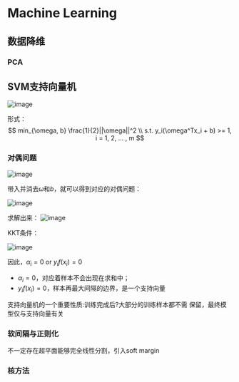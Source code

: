 

# Machine Learning




## 数据降维


### PCA




## SVM支持向量机

![image](https://cdn.statically.io/gh/ZhenyuPU/picx-images-hosting@master/20231023/image.6dso0dq1h9w0.webp)

形式：
$$ min_{\omega, b} \frac{1}{2}||\omega||^2 \\
s.t.  y_i(\omega^Tx_i + b) >= 1, i = 1, 2, ... , m $$

### 对偶问题

![image](https://cdn.statically.io/gh/ZhenyuPU/picx-images-hosting@master/20231023/image.70rgw36odjo0.webp)


带入并消去$\omega$和$b$，就可以得到对应的对偶问题：

![image](https://cdn.statically.io/gh/ZhenyuPU/picx-images-hosting@master/20231023/image.4gd98nks5ze0.webp)

求解出来：
![image](https://cdn.statically.io/gh/ZhenyuPU/picx-images-hosting@master/20231023/image.layaw3s2ie8.webp)

KKT条件：

![image](https://cdn.statically.io/gh/ZhenyuPU/picx-images-hosting@master/20231023/image.5zgpre1lkdk0.webp)

因此，$\alpha_i = 0$ or $y_if(x_i) = 0$
- $\alpha_i = 0$，对应着样本不会出现在求和中；
- $y_if(x_i) = 0$，样本再最大间隔的边界，是一个支持向量
  
支持向量机的一个重要性质:训练完成后?大部分的训练样本都不需
保留，最终模型仅与支持向量有关



### 软间隔与正则化

不一定存在超平面能够完全线性分割，引入soft margin




### 核方法

